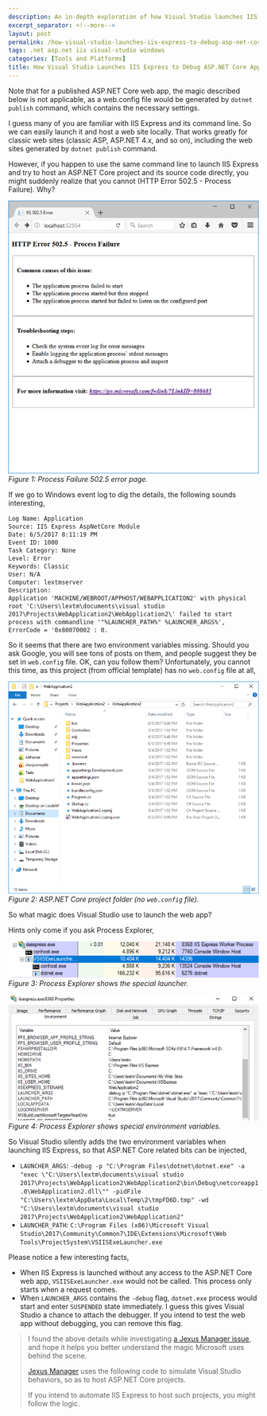```yaml
---
description: An in-depth exploration of how Visual Studio launches IIS Express to debug ASP.NET Core applications, explaining the environment variables and launcher processes used behind the scenes without a web.config file.
excerpt_separator: <!--more-->
layout: post
permalink: /how-visual-studio-launches-iis-express-to-debug-asp-net-core-apps-d7fd3677e3c3
tags: .net asp.net iis visual-studio windows
categories: [Tools and Platforms]
title: How Visual Studio Launches IIS Express to Debug ASP.NET Core Apps
---
```

Note that for a published ASP.NET Core web app, the magic described below is not applicable, as a web.config file would be generated by `dotnet publish` command, which contains the necessary settings.

I guess many of you are familiar with IIS Express and its command line. So we can easily launch it and host a web site locally. That works greatly for classic web sites (classic ASP, ASP.NET 4.x, and so on), including the web sites generated by `dotnet publish` command.

However, if you happen to use the same command line to launch IIS Express and try to host an ASP.NET Core project and its source code directly, you might suddenly realize that you cannot (HTTP Error 502.5 - Process Failure). Why?
<!--more-->

![img-description](/images/process-failure.png)
_Figure 1: Process Failure 502.5 error page._

If we go to Windows event log to dig the details, the following sounds interesting,

``` text
Log Name: Application
Source: IIS Express AspNetCore Module
Date: 6/5/2017 8:11:19 PM
Event ID: 1000
Task Category: None
Level: Error
Keywords: Classic
User: N/A
Computer: lextmserver
Description:
Application 'MACHINE/WEBROOT/APPHOST/WEBAPPLICATION2' with physical root 'C:\Users\lextm\documents\visual studio 2017\Projects\WebApplication2\WebApplication2\' failed to start process with commandline '"%LAUNCHER_PATH%" %LAUNCHER_ARGS%', ErrorCode = '0x80070002 : 0.
```

So it seems that there are two environment variables missing. Should you ask Google, you will see tons of posts on them, and people suggest they be set in `web.config` file. OK, can you follow them? Unfortunately, you cannot this time, as this project (from official template) has no `web.config` file at all,

![img-description](/images/project-folder.png)
_Figure 2: ASP.NET Core project folder (no `web.config` file)._

So what magic does Visual Studio use to launch the web app?

Hints only come if you ask Process Explorer,

![img-description](/images/process-explorer.png)
_Figure 3: Process Explorer shows the special launcher._

![img-description](/images/environment-variables.png)
_Figure 4: Process Explorer shows special environment variables._

So Visual Studio silently adds the two environment variables when launching IIS Express, so that ASP.NET Core related bits can be injected,

* `LAUNCHER_ARGS`: `-debug -p "C:\Program Files\dotnet\dotnet.exe" -a "exec \"C:\Users\lextm\documents\visual studio 2017\Projects\WebApplication2\WebApplication2\bin\Debug\netcoreapp1.0\WebApplication2.dll\"" -pidFile "C:\Users\lextm\AppData\Local\Temp\2\tmpFD6D.tmp" -wd "C:\Users\lextm\documents\visual studio 2017\Projects\WebApplication2\WebApplication2"`
* `LAUNCHER_PATH`: `C:\Program Files (x86)\Microsoft Visual Studio\2017\Community\Common7\IDE\Extensions\Microsoft\Web Tools\ProjectSystem\VSIISExeLauncher.exe`

Please notice a few interesting facts,

* When IIS Express is launched without any access to the ASP.NET Core web app, `VSIISExeLauncher.exe` would not be called. This process only starts when a request comes.
* When `LAUNCHER_ARGS` contains the `-debug` flag, `dotnet.exe` process would start and enter `SUSPENDED` state immediately. I guess this gives Visual Studio a chance to attach the debugger. If you intend to test the web app without debugging, you can remove this flag.

> I found the above details while investigating [a Jexus Manager issue](https://github.com/jexuswebserver/JexusManager/issues/9), and hope it helps you better understand the magic Microsoft uses behind the scene.
>
> [Jexus Manager](https://github.com/jexuswebserver/JexusManager/blob/master/Microsoft.Web.Administration/IisExpressServerManager.cs#L96) uses the following code to simulate Visual Studio behaviors, so as to host ASP.NET Core projects.
> 
> If you intend to automate IIS Express to host such projects, you might follow the logic.
